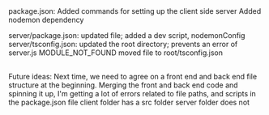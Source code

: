 ## 
package.json: Added commands for setting up the client side server 
Added nodemon dependency 

server/package.json: updated file; added a dev script, nodemonConfig
server/tsconfig.json: updated the root directory; prevents an error of server.js MODULE_NOT_FOUND
moved file to root/tsconfig.json


##
Future ideas:
Next time, we need to agree on a front end and back end file structure at the beginning.  Merging the front and back end code and spinning it up, I'm getting a lot of errors related to file paths, and scripts in the package.json file 
client folder has a src folder
server folder does not 
